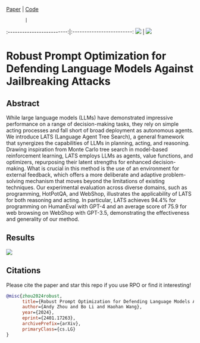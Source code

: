 
[Paper](https://arxiv.org/abs/2401.17263) | [Code](https://github.com/andyz245/rpo)
  

           |  
:-------------------------:|:-------------------------:
![](pics/gpt4.JPEG)  |  ![](pics/gpt4_rpo.png)  


# Robust Prompt Optimization for Defending Language Models Against Jailbreaking Attacks


## Abstract


While large language models (LLMs) have demonstrated impressive performance on a range of decision-making tasks, they rely on simple acting processes and fall short of broad deployment as autonomous agents. We introduce LATS (Language Agent Tree Search), a general framework that synergizes the capabilities of LLMs in planning, acting, and reasoning. Drawing inspiration from Monte Carlo tree search in model-based reinforcement learning, LATS employs LLMs as agents, value functions, and optimizers, repurposing their latent strengths for enhanced decision-making. What is crucial in this method is the use of an environment for external feedback, which offers a more deliberate and adaptive problem-solving mechanism that moves beyond the limitations of existing techniques. Our experimental evaluation across diverse domains, such as programming, HotPotQA, and WebShop, illustrates the applicability of LATS for both reasoning and acting. In particular, LATS achieves 94.4% for programming on HumanEval with GPT-4 and an average score of 75.9 for web browsing on WebShop with GPT-3.5, demonstrating the effectiveness and generality of our method.
  

## Results
  
![](pics/transfer.png)



## Citations

Please cite the paper and star this repo if you use RPO or find it interesting!


```bibtex
@misc{zhou2024robust,
      title={Robust Prompt Optimization for Defending Language Models Against Jailbreaking Attacks}, 
      author={Andy Zhou and Bo Li and Haohan Wang},
      year={2024},
      eprint={2401.17263},
      archivePrefix={arXiv},
      primaryClass={cs.LG}
}
```
